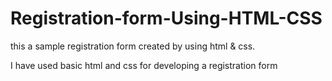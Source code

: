 # Registration-form-Using-HTML-CSS
this a sample registration form created by using html &amp; css.

I have used basic html and css for developing a registration form 